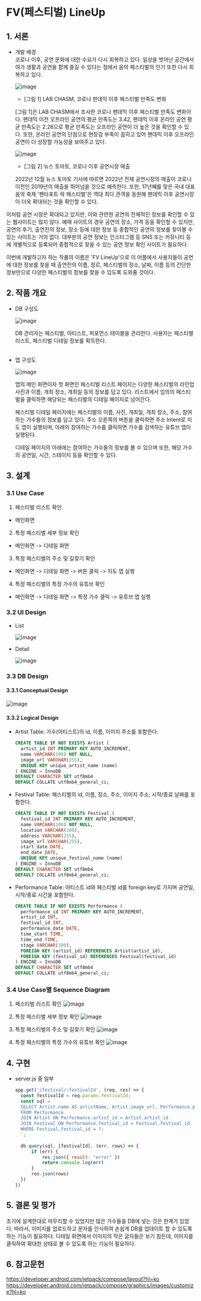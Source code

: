 # FV(페스티벌) LineUp

## 1. 서론
- 개발 배경 <br>
  코로나 이후, 공연 문화에 대한 수요가 다시 회복하고 있다. 일상을 벗어난 공간에서 여가 생활과 공연을 함께 즐길 수 있다는 점에서 음악 페스티벌의 인기 또한 다시 회복하고 있다.

  ![image](https://github.com/k1sihyeon/S23TermProject/assets/96001080/9bdda221-4ae4-403b-b0f2-d42ea4e59165)
  - [그림 1] LAB CHASM, 코로나 판데믹 이후 페스티벌 만족도 변화

   [그림 1]은 LAB CHASM에서 조사한 코로나 팬데믹 이후 페스티벌 만족도 변화이다. 팬데믹 이전 오프라인 공연의 평균 만족도는 3.42, 팬데믹 이후 온라인 공연 평균 만족도는 2.26으로 평균 만족도는 오프라인 공연이 더 높은 것을 확인할 수 있다. 또한, 온라인 공연의 단점으로 현장감 부족이 꼽히고 있어 팬데믹 이후 오프라인 공연이 더 성장할 가능성을 보여주고 있다.

  ![image](https://github.com/k1sihyeon/S23TermProject/assets/96001080/af886e83-5301-4ed4-89f8-1bf061b4588f)
  - [그림 2] 뉴스 토마토, 코로나 이후 공연시장 매출

  2022년 12월 뉴스 토마토 기사에 따르면 2022년 전체 공연시장의 매출이 코로나 이전인 2019년의 매출을 뛰어넘을 것으로 예측한다.
  또한, 17년째를 맞은 국내 대표 음악 축제 \'펜타포트 락 페스티벌\'은 역대 최다 관객을 동원해 팬데믹 이후 공연시장이 더욱 확대되는 것을
   확인할 수 있다.

이처럼 공연 시장은 확대되고 있지만, 이와 관련한 공연의 전체적인 정보를
확인할 수 있는 웹사이트는 많지 않다. 예매 사이트의 경우 공연의 장소,
가격 등을 확인할 수 있지만, 공연의 후기, 출연진의 정보, 장소 등에 대한
정보 등 종합적인 공연의 정보를 찾아볼 수 있는 사이트는 거의 없다.
대부분의 공연 정보는 인스타그램 등 SNS 또는 커뮤니티 등에 개별적으로
등록되어 종합적으로 찾을 수 있는 공연 정보 확인 사이트가 필요하다.

이번에 개발하고자 하는 작품의 이름은 'FV LineUp'으로 이 어플에서
사용자들이 공연에 대한 정보를 찾을 때 출연진의 이름, 장르, 페스티벌의
장소, 날짜, 이름 등의 간단한 정보만으로 다양한 페스티벌의 정보를 찾을 수
있도록 도와줄 것이다.

## 2. 작품 개요
- DB 구성도

  ![image](https://github.com/k1sihyeon/S23TermProject/assets/96001080/507c8f70-ac22-4f12-bb63-b3847f31f6f6)

  DB 관리자는 페스티벌, 아티스트, 퍼포먼스 테이블을 관리한다.
	사용자는 페스티벌 리스트, 페스티벌 디테일 정보를 획득한다.
  <br> <br>
- 앱 구성도

  ![image](https://github.com/k1sihyeon/S23TermProject/assets/96001080/35eb222d-13c5-435c-aeae-a731640e25c9)

  앱의 메인 화면이자 첫 화면인 페스티벌 리스트 페이지는 다양한 페스티벌의 라인업 사진과 이름, 개최 장소, 개최일 등의 정보를 담고 있다. 리스트에서 임의의 페스티벌을 클릭하면 해당되는 페스티벌의 디테일 페이지로 넘어간다.

  페스티벌 디테일 페이지에는 페스티벌의 이름, 사진, 개최일, 개최 장소, 주소, 참여하는 가수들의 정보를 담고 있다. 주소 오른쪽의 버튼을 클릭하면 주소 Intent로 지도 앱이 실행되며, 아래의 참여하는 가수를 클릭하면 가수를 검색하는 유튜브 앱이 실행된다.

  디테일 페이지의 아래에는 참여하는 가수들의 정보를 볼 수 있으며 또한, 해당 가수의 공연일, 시간, 스테이지 등을 확인할 수 있다.


## 3. 설계
### 3.1 Use Case
1.  페스티벌 리스트 확인

-   메인화면

2.  특정 페스티벌 세부 정보 확인

-   메인화면 -\> 디테일 화면

3.  특정 페스티벌의 주소 및 길찾기 확인

-   메인화면 -\> 디테일 화면 -\> 버튼 클릭 -\> 지도 앱 실행

4.  특정 페스티벌의 특정 가수의 유튜브 확인

-  메인화면 -\> 디테일 화면 -\> 특정 가수 클릭 -\> 유튜브 앱 실행
 
### 3.2 UI Design
- List

  ![image](https://github.com/k1sihyeon/S23TermProject/assets/96001080/1e9c473c-2239-4399-990f-b92368e1102e)

  
- Detail

  ![image](https://github.com/k1sihyeon/S23TermProject/assets/96001080/52fc2290-13e0-44e6-bd4f-0f6beac5d43c)

### 3.3 DB Design
#### 3.3.1 Conceptual Design
![image](https://github.com/k1sihyeon/S23TermProject/assets/96001080/c50d2c89-0755-4a22-a6d7-0f8a897f8676)

#### 3.3.2 Logical Design
- Artist Table: 가수(아티스트)의 id, 이름, 이미지 주소를 포함한다.
  ```sql
  CREATE TABLE IF NOT EXISTS Artist (
    artist_id INT PRIMARY KEY AUTO_INCREMENT,
    name VARCHAR(100) NOT NULL,
    image_url VARCHAR(255), 
    UNIQUE KEY unique_artist_name (name)
  ) ENGINE = InnoDB
  DEFAULT CHARACTER SET utf8mb4
  DEFAULT COLLATE utf8mb4_general_ci;
  
  ```
  
- Festival Table: 페스티벌의 id, 이름, 장소, 주소, 이미지 주소, 시작/종료 날짜를 포함한다.
  ```sql
  CREATE TABLE IF NOT EXISTS Festival (
    festival_id INT PRIMARY KEY AUTO_INCREMENT,
    name VARCHAR(100) NOT NULL,
    location VARCHAR(100),
    address VARCHAR(255),
    image_url VARCHAR(255),
    start_date DATE,
    end_date DATE,
    UNIQUE KEY unique_festival_name (name)
  ) ENGINE = InnoDB
  DEFAULT CHARACTER SET utf8mb4
  DEFAULT COLLATE utf8mb4_general_ci;
  
  ```
  
- Performance Table: 아티스트 id와 페스티벌 id를 foreign key로 가지며 공연일, 시작/종료 시간을 포함한다.
  ```sql
  CREATE TABLE IF NOT EXISTS Performance (
    performance_id INT PRIMARY KEY AUTO_INCREMENT,
    artist_id INT,
    festival_id INT,
    performance_date DATE,
    time_start TIME,
    time_end TIME,
    stage VARCHAR(100), 
    FOREIGN KEY (artist_id) REFERENCES Artist(artist_id),
    FOREIGN KEY (festival_id) REFERENCES Festival(festival_id)
  ) ENGINE = InnoDB
  DEFAULT CHARACTER SET utf8mb4
  DEFAULT COLLATE utf8mb4_general_ci;

  ```

### 3.4 Use Case별 Sequence Diagram
1. 페스티벌 리스트 확인
   ![image](https://github.com/k1sihyeon/S23TermProject/assets/96001080/78cda540-e04f-489f-8b0d-ea6fc9d3d14f)

2. 특정 페스티벌 세부 정보 확인
   ![image](https://github.com/k1sihyeon/S23TermProject/assets/96001080/06379d37-aa36-4362-ae57-f0dac2019e07)

3. 특정 페스티벌의 주소 및 길찾기 확인
  ![image](https://github.com/k1sihyeon/S23TermProject/assets/96001080/3186f12d-9ca7-4d5d-8256-b825bff6bacc)

   
4. 특정 페스티벌의 특정 가수의 유튜브 확인
   ![image](https://github.com/k1sihyeon/S23TermProject/assets/96001080/3186f12d-9ca7-4d5d-8256-b825bff6bacc)

## 4. 구현
- server.js 중 일부
  ```js
  app.get('/festival/:festivalId', (req, res) => {
    const festivalId = req.params.festivalId;
    const sql = `
    SELECT Artist.name AS artistName, Artist.image_url, Performance.performance_date, Performance.time_start, Performance.time_end, Performance.stage 
    FROM Performance 
    JOIN Artist ON Performance.artist_id = Artist.artist_id 
    JOIN Festival ON Performance.festival_id = Festival.festival_id 
    WHERE Festival.festival_id = ?;
    `;
    
    db.query(sql, [festivalId], (err, rows) => {
        if (err) {
            res.json({ result: "error" })
            return console.log(err)
        }
        res.json(rows)
    })
  })

  ```
## 5. 결론 및 평가
초기에 설계한대로 마무리할 수 있었지만 많은 가수들을 DB에 넣는 것은 한계가 있었다. 따라서, 이미지를 업로드하고 문자를 인식하여 손쉽게 DB를 업데이트 할 수 있도록 하는 기능이 필요하다. 
디테일 화면에서 이미지의 작은 글자들은 보기 힘든데, 이미지를 클릭하여 확대한 상태로 볼 수 있도록 하는 기능이 필요하다.

## 6. 참고문헌
https://developer.android.com/jetpack/compose/layout?hl=ko
https://developer.android.com/jetpack/compose/graphics/images/customize?hl=ko

